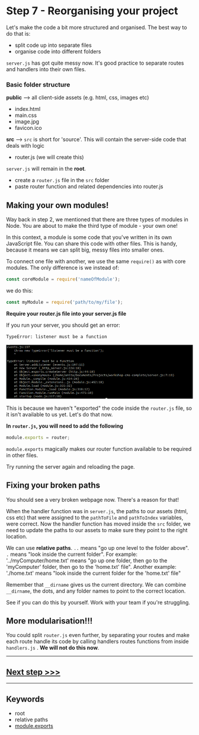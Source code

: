 # Step 7 - Reorganising your project

Let's make the code a bit more structured and organised. The best way to do that is:

* split code up into separate files
* organise code into different folders

`server.js` has got quite messy now. It's good practice to separate routes and handlers into their own files.

### Basic folder structure

**public** --> all client-side assets (e.g. html, css, images etc)
* index.html
* main.css
* image.jpg
* favicon.ico

**src** --> `src` is short for 'source'. This will contain the server-side code that deals with logic
* router.js (we will create this)

`server.js` will remain in the **root**.


* create a `router.js` file in the `src` folder
* paste router function and related dependencies into router.js


## Making your own modules!

Way back in step 2, we mentioned that there are three types of modules in Node. You are about to make the third type of module - your own one!

In this context, a module is some code that you've written in its own JavaScript file. You can share this code with other files. This is handy, because it means we can split big, messy files into smaller ones.

To connect one file with another, we use the same `require()` as with core modules. The only difference is we instead of:
```js
const coreModule = require('nameOfModule');
```

we do this:
```js
const myModule = require('path/to/my/file');
```

**Require your router.js file into your server.js file**

If you run your server, you should get an error:
```bash
TypeError: listener must be a function
```
![require error](readme-images/step7-require-error.png)

This is because we haven't "exported" the code inside the `router.js` file, so it isn't available to us yet. Let's do that now.

**In `router.js`, you will need to add the following**

```js
module.exports = router;
```

`module.exports` magically makes our router function available to be required in other files.

Try running the server again and reloading the page.

## Fixing your broken paths

You should see a very broken webpage now. There's a reason for that!

When the handler function was in `server.js`, the paths to our assets (html, css etc) that were assigned to the `pathToFile` and `pathToIndex` variables, were correct. Now the handler function has moved inside the `src` folder, we need to update the paths to our assets to make sure they point to the right location.

We can use **relative paths**. `..` means "go up one level to the folder above".  `.` means "look inside the current folder". For example: '../myComputer/home.txt' means "go up one folder, then go to the 'myComputer' folder, then go to the 'home.txt' file". Another example: './home.txt' means "look inside the current folder for the 'home.txt' file"

Remember that `__dirname` gives us the current directory. We can combine `__dirname`, the dots, and any folder names to point to the correct location.

See if you can do this by yourself. Work with your team if you're struggling.


## More modularisation!!!

You could split `router.js` even further, by separating your routes and make each route handle its code by calling handlers routes functions from inside `handlers.js` . **We will not do this now**.

---

## [**Next step >>>**](step08.md)

---
## Keywords
* root
* relative paths
* [module.exports](http://www.sitepoint.com/understanding-module-exports-exports-node-js/)

